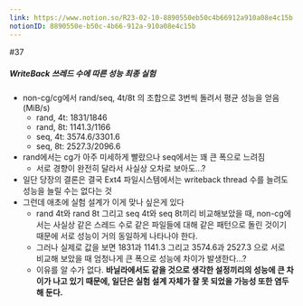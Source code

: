 ```yaml
---
link: https://www.notion.so/R23-02-10-8890550eb50c4b66912a910a08e4c15b
notionID: 8890550e-b50c-4b66-912a-910a08e4c15b
---
```

#37
##### WriteBack 쓰레드 수에 따른 성능 최종 실험
- non-cg/cg에서 rand/seq, 4t/8t 의 조합으로 3번씩 돌려서 평균 성능을 얻음 (MiB/s)
	- rand, 4t: 1831/1846
	- rand, 8t: 1141.3/1166
	- seq, 4t: 3574.6/3301.6
	- seq, 8t: 2527.3/2096.6
- rand에서는 cg가 아주 미세하게 빨랐으나 seq에서는 꽤 큰 폭으로 느려짐
	- 서로 경향이 완전히 달라서 사실상 오차로 보아도...?
- 일단 당장의 결론은 결국 Ext4 파일시스템에서는 writeback thread 수를 늘려도 성능을 늘릴 수는 없다는 것
- 그런데 애초에 실험 설계가 이게 맞나 싶은게 있다
	- rand 4t와 rand 8t 그리고 seq 4t와 seq 8t끼리 비교해보았을 때, non-cg에서는 사실상 같은 스레드 수로 같은 파일들에 대해 같은 패턴으로 돌린 것이기 때문에 서로 성능이 거의 동일하게 나타나야 한다.
	- 그러나 실제로 값을 보면 1831과 1141.3 그리고 3574.6과 2527.3 으로 서로 비교해 보았을 때 엄청나게 큰 폭으로 성능에 차이가 발생한다...?
	- 이유를 알 수가 없다. **바닐라에서도 같을 것으로 생각한 설정끼리의 성능에 큰 차이가 나고 있기 때문에, 일단은 실험 설계 자체가 잘 못 되었을 가능성 또한 염두해 둔다.**